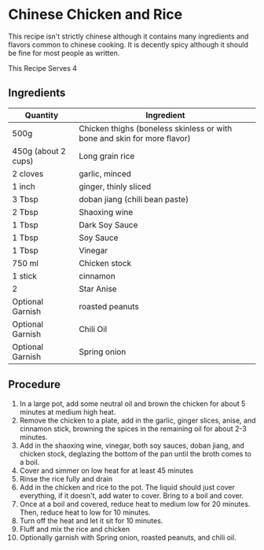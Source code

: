 # Chinese Chicken and Rice

This recipe isn't strictly chinese although it contains many ingredients and flavors common to chinese cooking.
It is decently spicy although it should be fine for most people as written.

This Recipe Serves 4

## Ingredients

| Quantity            | Ingredient                                                               |
| ------------------- | ------------------------------------------------------------------------ |
| 500g                | Chicken thighs (boneless skinless or with bone and skin for more flavor) |
| 450g (about 2 cups) | Long grain rice                                                          |
| 2 cloves            | garlic, minced                                                           |
| 1 inch              | ginger, thinly sliced                                                    |
| 3 Tbsp              | doban jiang (chili bean paste)                                           |
| 2 Tbsp              | Shaoxing wine                                                            |
| 1 Tbsp              | Dark Soy Sauce                                                           |
| 1 Tbsp              | Soy Sauce                                                                |
| 1 Tbsp              | Vinegar                                                                  |
| 750 ml              | Chicken stock                                                            |
| 1 stick             | cinnamon                                                                 |
| 2                   | Star Anise                                                               |
| Optional Garnish    | roasted peanuts                                                          |
| Optional Garnish    | Chili Oil                                                                |
| Optional Garnish    | Spring onion                                                             |

## Procedure

1. In a large pot, add some neutral oil and brown the chicken for about 5 minutes at medium high heat.
1. Remove the chicken to a plate, add in the garlic, ginger slices, anise, and cinnamon stick, browning the spices in the remaining oil for about 2-3 minutes.
1. Add in the shaoxing wine, vinegar, both soy sauces, doban jiang, and chicken stock, deglazing the bottom of the pan until the broth comes to a boil.
1. Cover and simmer on low heat for at least 45 minutes
1. Rinse the rice fully and drain
1. Add in the chicken and rice to the pot. The liquid should just cover everything, if it doesn't, add water to cover. Bring to a boil and cover.
1. Once at a boil and covered, reduce heat to medium low for 20 minutes. Then, reduce heat to low for 10 minutes.
1. Turn off the heat and let it sit for 10 minutes.
1. Fluff and mix the rice and chicken
1. Optionally garnish with Spring onion, roasted peanuts, and chili oil.
